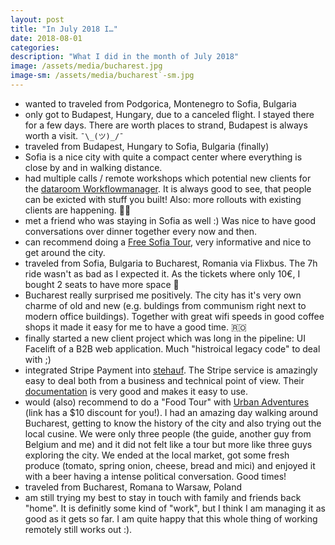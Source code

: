 ```yaml
---
layout: post
title: "In July 2018 I…"
date: 2018-08-01
categories:
description: "What I did in the month of July 2018"
image: /assets/media/bucharest.jpg
image-sm: /assets/media/bucharest`-sm.jpg
---
```

- wanted to traveled from Podgorica, Montenegro to Sofia, Bulgaria
- only got to Budapest, Hungary, due to a canceled flight. I stayed there for a few days. There are worth places to strand, Budapest is always worth a visit. `¯\_(ツ)_/¯`
- traveled from Budapest, Hungary  to Sofia, Bulgaria (finally)
- Sofia is a nice city with quite a compact center where everything is close by and in walking distance.
- had multiple calls / remote workshops which potential new clients for the [dataroom Workflowmanager](https://wfm.data-room.de/en). It is always good to see, that people can be exicted with stuff you built! Also: more rollouts with existing clients are happening. 💪🏽
- met a friend who was staying in Sofia as well :) Was nice to have good conversations over dinner together every now and then.
- can recommend doing a [Free Sofia Tour](https://freesofiatour.com/), very informative and nice to get around the city.
- traveled from Sofia, Bulgaria to Bucharest, Romania via Flixbus. The 7h ride wasn't as bad as I expected it. As the tickets where only 10€, I bought 2 seats to have more space 😬
- Bucharest really surprised me positively. The city has it's very own charme of old and new (e.g. buldings from communism right next to modern office buildings). Together with great wifi speeds in good coffee shops it made it easy for me to have a good time. 🇷🇴
- finally started a new client project which was long in the pipeline: UI Facelift of a B2B web application. Much "histroical legacy code" to deal with ;) 
- integrated Stripe Payment into [stehauf](https://www.stehauf.io). The Stripe service is amazingly easy to deal both from a business and technical point of view. Their [documentation](https://stripe.com/docs) is very good and makes it easy to use.
- would (also) recommend to do a "Food Tour" with [Urban Adventures](https://www.urbanadventures.com/friends/JKFRIEND425936) (link has a $10 discount for you!). I had an amazing day walking around Bucharest, getting to know the history of the city and also trying out the local cusine. We were only three people (the guide, another guy from Belgium and me) and it did not felt like a tour but more like three guys exploring the city. We ended at the local market, got some fresh produce (tomato, spring onion, cheese, bread and mici) and enjoyed it with a beer having a intense political conversation. Good times!
- traveled from Bucharest, Romana to Warsaw, Poland
- am still trying my best to stay in touch with family and friends back "home". It is definitly some kind of "work", but I think I am managing it as good as it gets so far. I am quite happy that this whole thing of working remotely still works out :). 
